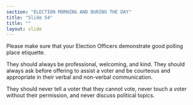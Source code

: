 ```yaml
---
section: "ELECTION MORNING AND DURING THE DAY"
title: "Slide 54"
title: ""
layout: slide
---
```


Please make sure that your Election Officers demonstrate good polling place etiquette.

They should always be professional, welcoming, and kind. They should always ask before offering to assist a voter and be courteous and appropriate in their verbal and non-verbal communication.

They should never tell a voter that they cannot vote, never touch a voter without their permission, and never discuss political topics.




